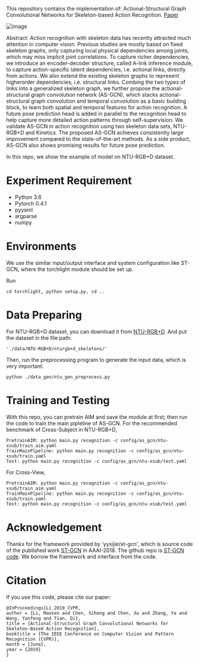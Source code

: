 This repository contains the implementation of:
Actional-Structural Graph Convolutional Networks for Skeleton-based Action Recognition. [Paper](https://arxiv.org/pdf/1904.12659.pdf)

![image](https://github.com/limaosen0/AS-GCN/blob/master/img/pipeline.png)

Abstract: Action recognition with skeleton data has recently attracted much attention in computer vision. Previous studies are mostly based on fixed skeleton graphs, only capturing local physical dependencies among joints, which may miss implicit joint correlations. To capture richer dependencies, we introduce an encoder-decoder structure, called A-link inference module, to capture action-specific latent dependencies, i.e. actional links, directly from actions. We also extend the existing skeleton graphs to represent higherorder dependencies, i.e. structural links. Combing the two types of links into a generalized skeleton graph, we further propose the actional-structural graph convolution network (AS-GCN), which stacks actional-structural graph convolution and temporal convolution as a basic building block, to learn both spatial and temporal features for action recognition. A future pose prediction head is added in parallel to the recognition head to help capture more detailed action patterns through self-supervision. We validate AS-GCN in action recognition using two skeleton data sets, NTU-RGB+D and Kinetics. The proposed AS-GCN achieves consistently large improvement compared to the state-of-the-art methods. As a side product, AS-GCN also shows promising results for future pose prediction.

In this repo, we show the example of model on NTU-RGB+D dataset.

# Experiment Requirement
* Python 3.6
* Pytorch 0.4.1
* pyyaml
* argparse
* numpy

# Environments
We use the similar input/output interface and system configuration like ST-GCN, where the torchlight module should be set up.

Run
```
cd torchlight, python setup.py, cd ..
```


# Data Preparing
For NTU-RGB+D dataset, you can download it from [NTU-RGB+D](http://rose1.ntu.edu.sg/datasets/actionrecognition.asp). And put the dataset in the file path:
```
'./data/NTU-RGB+D/nturgb+d_skeletons/'
```
Then, run the preprocessing program to generate the input data, which is very important.
```
python ./data_gen/ntu_gen_preprocess.py
```

# Training and Testing
With this repo, you can pretrain AIM and save the module at first; then run the code to train the main pipleline of AS-GCN. For the recommended benchmark of Cross-Subject in NTU-RGB+D,
```
PretrainAIM: python main.py recognition -c config/as_gcn/ntu-xsub/train_aim.yaml
TrainMainPipeline: python main.py recognition -c config/as_gcn/ntu-xsub/train.yaml
Test: python main.py recognition -c config/as_gcn/ntu-xsub/test.yaml
```

For Cross-View,
```
PretrainAIM: python main.py recognition -c config/as_gcn/ntu-xsub/train_aim.yaml
TrainMainPipeline: python main.py recognition -c config/as_gcn/ntu-xsub/train.yaml
Test: python main.py recognition -c config/as_gcn/ntu-xsub/test.yaml
```

# Acknowledgement
Thanks for the framework provided by 'yysijie/st-gcn', which is source code of the published work [ST-GCN](https://aaai.org/ocs/index.php/AAAI/AAAI18/paper/view/17135) in AAAI-2018. The github repo is [ST-GCN code](https://github.com/yysijie/st-gcn). We borrow the framework and interface from the code.

# Citation
If you use this code, please cite our paper:
```
@InProceedings{Li_2019_CVPR,
author = {Li, Maosen and Chen, Siheng and Chen, Xu and Zhang, Ya and Wang, Yanfeng and Tian, Qi},
title = {Actional-Structural Graph Convolutional Networks for Skeleton-Based Action Recognition},
booktitle = {The IEEE Conference on Computer Vision and Pattern Recognition (CVPR)},
month = {June},
year = {2019}
}
```

